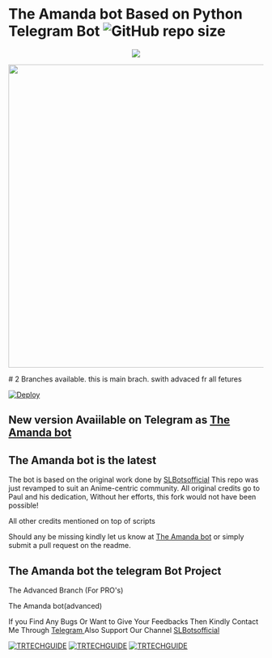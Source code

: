 # The Amanda bot Based on Python Telegram Bot ![GitHub repo size](https://img.shields.io/github/repo-size/TR-TECH-GUIDE/Amanda?label=Repo%20Size)

<p align="center">
  <a href="https://www.python.org">
    <img src="http://ForTheBadge.com/images/badges/made-with-python.svg">

  </a>
</p>

<p align="leaft">
  <img src="https://telegra.ph/file/04d73369440abc48ab3ce.png" width='600"'>
</p>
# 2 Branches available. this is main brach. swith advaced fr all fetures

[![Deploy](https://www.herokucdn.com/deploy/button.svg)](https://heroku.com/deploy?template=https://github.com/akshay695/Amanda)


## New version Avaiilable on Telegram as [The Amanda bot](https://t.me/TheAmandabot)
## The Amanda bot is the latest




The bot is based on the original work done by [SLBotsofficial](https://github.com/SLBotsofficial)
This repo was just revamped to suit an Anime-centric community. All original credits go to Paul and his dedication, Without her efforts, this fork would not have been possible!

All other credits mentioned on top of scripts

Should any be missing kindly let us know at [The Amanda bot](https://t.me/SLBotsofficial) or simply submit a pull request on the readme.

## The Amanda bot the telegram Bot Project
The Advanced Branch (For PRO's)

The Amanda bot(advanced)


If you Find Any Bugs Or Want to Give Your Feedbacks Then Kindly Contact Me Through [Telegram ](https://telegram.dog/trtechguide) 
Also Support Our Channel [SLBotsofficial](https://telegram.dog/SLBotsofficial) 

[![TRTECHGUIDE](https://img.shields.io/badge/trtechguide-Group-orange?style=for-the-badge&logo=telegram)](https://telegram.dog/trtechguide)  [![TRTECHGUIDE](https://img.shields.io/badge/trtechguide-Support-red?style=flat&logo=telegram)](https://telegram.dog/trtechguide)  [![TRTECHGUIDE](https://img.shields.io/badge/trtechguide-Website-red?style=flat&logo=CodersRank)](https://trtechguide.wordpress.com/)  
